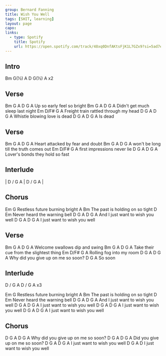 ```yaml
---
group: Bernard Fanning
title: Wish You Well
tags: [SHIT, learning]
layout: page
capo: 
links: 
  - type: Spotify
    title: Spotify
    url: https://open.spotify.com/track/48xq0DnfAKtsFjK1L7GZx9?si=5ad7e5a32451491b
---
```


## Intro

Bm G(½) A D G(½) A   x2

## Verse

Bm          G    A     D     G   A
Up so early feel so bright
Bm           G    A        D     G   A
Didn't get much sleep last night
Em                    D/F#    G      A
Freight train rattled through my head
D               G    A      D     G  A
Whistle blowing love is dead
D         G   A    D     G   A
Is dead

## Verse

Bm                G    A   D     G   A
Heart attacked by fear and doubt
Bm            G        A     D         G   A
won't be long till the truth comes out
Em                D/F#   G    A
first impressions never lie
D                  G    A     D       G   A
Lover's bonds they hold so fast

## Interlude 

| D / G A | D / G A |

## Chorus

Em                      G
Restless future burning bright
A                         Bm
The past is holding on so tight
D                       Em
Never heard the warning bell
D                  G    A   D     G   A
And I just want to wish you well
D              G    A   D      G   A
I just want to wish you well

## Verse

Bm               G   A   D      G  A
Welcome swallows dip and swing
Bm                      G    A    D      G  A
Take their cue from the slightest thing
Em          D/F#    G     A
Rolling fog into my room
D           G       A        D        G    A
Why did you give up on me so soon?
D      G   A
So soon

## Interlude
D / G A  D / G A  x3

Em                      G
Restless future burning bright
A                         Bm
The past is holding on so tight
D                       Em
Never heard the warning bell
D                  G    A   D     G   A
And I just want to wish you well
D              G    A   D      G   A
I just want to wish you well
D              G    A   D      G   A
I just want to wish you well
D              G    A   D      G   A
I just want to wish you well

## Chorus

D           G       A        D        G    A
Why did you give up on me so soon?
D            G     A     D        G    A
Did you give up on me so soon?
D              G    A   D      G   A
I just want to wish you well
D              G    A   D
I just want to wish you well

